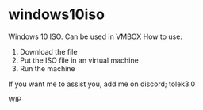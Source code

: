 # windows10iso
Windows 10 ISO. Can be used in VMBOX
How to use:
1. Download the file
2. Put the ISO file in an virtual machine
3. Run the machine

If you want me to assist you, add me on discord; tolek3.0

WIP
